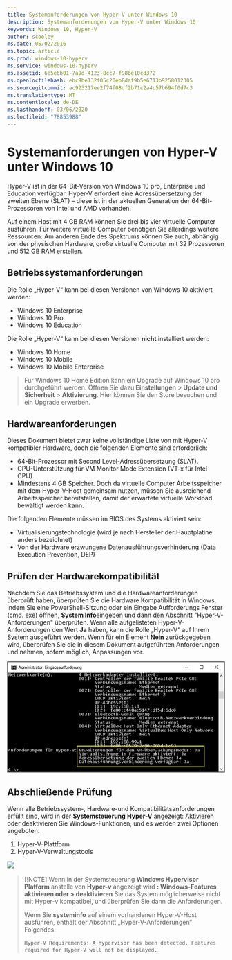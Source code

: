 ```yaml
---
title: Systemanforderungen von Hyper-V unter Windows 10
description: Systemanforderungen von Hyper-V unter Windows 10
keywords: Windows 10, Hyper-V
author: scooley
ms.date: 05/02/2016
ms.topic: article
ms.prod: windows-10-hyperv
ms.service: windows-10-hyperv
ms.assetid: 6e5e6b01-7a9d-4123-8cc7-f986e10cd372
ms.openlocfilehash: ebc9be132f05c20eb8daf9b5e6713b9258012305
ms.sourcegitcommit: ac923217ee2f74f08df2b71c2a4c57b694f0d7c3
ms.translationtype: MT
ms.contentlocale: de-DE
ms.lasthandoff: 03/06/2020
ms.locfileid: "78853988"
---
```

# <a name="windows-10-hyper-v-system-requirements"></a>Systemanforderungen von Hyper-V unter Windows 10

Hyper-V ist in der 64-Bit-Version von Windows 10 pro, Enterprise und Education verfügbar. Hyper-V erfordert eine Adressübersetzung der zweiten Ebene (SLAT) – diese ist in der aktuellen Generation der 64-Bit-Prozessoren von Intel und AMD vorhanden.

Auf einem Host mit 4 GB RAM können Sie drei bis vier virtuelle Computer ausführen. Für weitere virtuelle Computer benötigen Sie allerdings weitere Ressourcen. Am anderen Ende des Spektrums können Sie auch, abhängig von der physischen Hardware, große virtuelle Computer mit 32 Prozessoren und 512 GB RAM erstellen.

## <a name="operating-system-requirements"></a>Betriebssystemanforderungen

Die Rolle „Hyper-V“ kann bei diesen Versionen von Windows 10 aktiviert werden:

- Windows 10 Enterprise
- Windows 10 Pro
- Windows 10 Education

Die Rolle „Hyper-V“ kann bei diesen Versionen **nicht** installiert werden:

- Windows 10 Home
- Windows 10 Mobile
- Windows 10 Mobile Enterprise

>Für Windows 10 Home Edition kann ein Upgrade auf Windows 10 pro durchgeführt werden. Öffnen Sie dazu **Einstellungen** > **Update und Sicherheit** > **Aktivierung**. Hier können Sie den Store besuchen und ein Upgrade erwerben.

## <a name="hardware-requirements"></a>Hardwareanforderungen

Dieses Dokument bietet zwar keine vollständige Liste von mit Hyper-V kompatibler Hardware, doch die folgenden Elemente sind erforderlich:

- 64-Bit-Prozessor mit Second Level-Adressübersetzung (SLAT).
- CPU-Unterstützung für VM Monitor Mode Extension (VT-x für Intel CPU).
- Mindestens 4 GB Speicher. Doch da virtuelle Computer Arbeitsspeicher mit dem Hyper-V-Host gemeinsam nutzen, müssen Sie ausreichend Arbeitsspeicher bereitstellen, damit der erwartete virtuelle Workload bewältigt werden kann.

Die folgenden Elemente müssen im BIOS des Systems aktiviert sein:
- Virtualisierungstechnologie (wird je nach Hersteller der Hauptplatine anders bezeichnet)
- Von der Hardware erzwungene Datenausführungsverhinderung (Data Execution Prevention, DEP)

## <a name="verify-hardware-compatibility"></a>Prüfen der Hardwarekompatibilität

Nachdem Sie das Betriebssystem und die Hardwareanforderungen überprüft haben, überprüfen Sie die Hardware Kompatibilität in Windows, indem Sie eine PowerShell-Sitzung oder ein Eingabe Aufforderungs Fenster (cmd. exe) öffnen, **System Info**eingeben und dann den Abschnitt "Hyper-V-Anforderungen" überprüfen. Wenn alle aufgelisteten Hyper-V-Anforderungen den Wert **Ja** haben, kann die Rolle „Hyper-V“ auf Ihrem System ausgeführt werden. Wenn für ein Element **Nein** zurückgegeben wird, überprüfen Sie die in diesem Dokument aufgeführten Anforderungen und nehmen, sofern möglich, Anpassungen vor.

![](media/SystemInfo-upd.png)

## <a name="final-check"></a>Abschließende Prüfung

Wenn alle Betriebssystem-, Hardware-und Kompatibilitätsanforderungen erfüllt sind, wird in der **Systemsteuerung** **Hyper-V** angezeigt: Aktivieren oder deaktivieren Sie Windows-Funktionen, und es werden zwei Optionen angeboten.

1. Hyper-V-Plattform
1. Hyper-V-Verwaltungstools

![](media/hyper_v_feature_screenshot.png)

> [!NOTE] Wenn in der Systemsteuerung **Windows Hypervisor Platform** anstelle von **Hyper-v** angezeigt wird **: Windows-Features aktivieren oder > deaktivieren** Sie das System möglicherweise nicht mit Hyper-v kompatibel, und überprüfen Sie dann die Anforderungen.
>
>Wenn Sie **systeminfo** auf einem vorhandenen Hyper-V-Host ausführen, enthält der Abschnitt „Hyper-V-Anforderungen“ Folgendes:
>
>```
>Hyper-V Requirements: A hypervisor has been detected. Features required for Hyper-V will not be displayed.
>```
